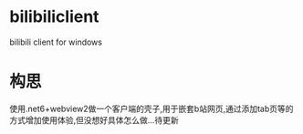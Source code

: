 # bilibiliclient
bilibili client for windows



# 构思
使用.net6+webview2做一个客户端的壳子,用于嵌套b站网页,通过添加tab页等的方式增加使用体验,但没想好具体怎么做...待更新
